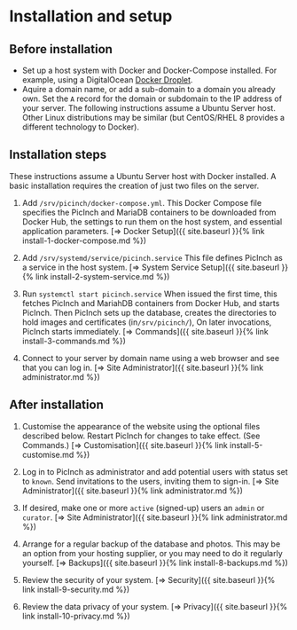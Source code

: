 # Installation and setup
## Before installation
- Set up a host system with Docker and Docker-Compose installed. For example, using a DigitalOcean [Docker Droplet][1].
- Aquire a domain name, or add a sub-domain to a domain you already own. Set the `A` record for the domain or subdomain to the IP address of your server.
The following instructions assume a Ubuntu Server host. Other Linux distributions may be similar (but CentOS/RHEL 8 provides a different technology to Docker).

## Installation steps
These instructions assume a Ubuntu Server host with Docker installed. A basic installation requires the creation of just two files on the server.

1. Add `/srv/picinch/docker-compose.yml`. This Docker Compose file specifies the PicInch and MariaDB containers to be downloaded from Docker Hub, the settings to run them on the host system, and essential application parameters.
[&#8658; Docker Setup]({{ site.baseurl }}{% link install-1-docker-compose.md %})

1. Add  `/srv/systemd/service/picinch.service` This file defines PicInch as a service in the host system.
[&#8658; System Service Setup]({{ site.baseurl }}{% link install-2-system-service.md %})

1. Run `systemctl start picinch.service` When issued the first time, this fetches PicInch and MariahDB containers from Docker Hub, and starts PicInch. Then PicInch sets up the database, creates the directories to hold images and certificates (in`/srv/picinch/`), On later invocations, PicInch starts immediately.
[&#8658; Commands]({{ site.baseurl }}{% link install-3-commands.md %})

1. Connect to your server by domain name using a web browser and see that you can log in.
[&#8658; Site Administrator]({{ site.baseurl }}{% link administrator.md %})

## After installation

1. Customise the appearance of the website using the optional files described below. Restart PicInch for changes to take effect. (See Commands.)
[&#8658; Customisation]({{ site.baseurl }}{% link install-5-customise.md %})

1. Log in to PicInch as administrator and add potential users with status set to `known`. Send invitations to the users, inviting them to sign-in.
[&#8658; Site Administrator]({{ site.baseurl }}{% link administrator.md %})

1. If desired, make one or more `active` (signed-up) users an `admin` or `curator`.
[&#8658; Site Administrator]({{ site.baseurl }}{% link administrator.md %})

1. Arrange for a regular backup of the database and photos. This may be an option from your hosting supplier, or you may need to do it regularly yourself.
[&#8658; Backups]({{ site.baseurl }}{% link install-8-backups.md %})

1. Review the security of your system.
[&#8658; Security]({{ site.baseurl }}{% link install-9-security.md %})

1. Review the data privacy of your system.
[&#8658; Privacy]({{ site.baseurl }}{% link install-10-privacy.md %})

[1]:	https://marketplace.digitalocean.com/apps/docker
